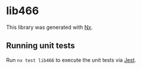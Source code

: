 # lib466

This library was generated with [Nx](https://nx.dev).

## Running unit tests

Run `nx test lib466` to execute the unit tests via [Jest](https://jestjs.io).
